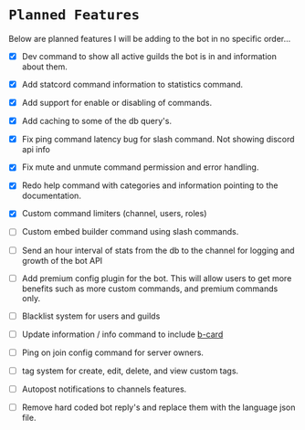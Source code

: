 # `Planned Features`

Below are planned features I will be adding to the bot in no specific order...

- [x] Dev command to show all active guilds the bot is in and information about them.

- [x] Add statcord command information to statistics command.

- [x] Add support for enable or disabling of commands.

- [x] Add caching to some of the db query's.

- [x] Fix ping command latency bug for slash command. Not showing discord api info

- [x] Fix mute and unmute command permission and error handling.

- [x] Redo help command with categories and information pointing to the documentation.

- [x] Custom command limiters (channel, users, roles)

- [ ] Custom embed builder command using slash commands.

- [ ] Send an hour interval of stats from the db to the channel for logging and growth of the bot API

- [ ] Add premium config plugin for the bot. This will allow users to get more benefits such as more custom commands, and premium commands only.

- [ ] Blacklist system for users and guilds

- [ ] Update information / info command to include [b-card](https://github.com/discord-card/bot)

- [ ] Ping on join config command for server owners.

- [ ] tag system for create, edit, delete, and view custom tags.

- [ ] Autopost notifications to channels features.

- [ ] Remove hard coded bot reply's and replace them with the language json file.
